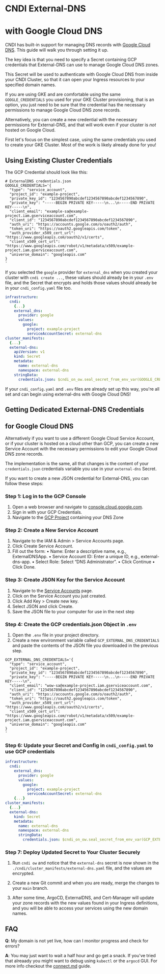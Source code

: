 # CNDI External-DNS

# with Google Cloud DNS

CNDI has built-in support for managing DNS records with
[Google Cloud DNS](https://cloud.google.com/dns?hl=en). This guide will walk you
through setting it up.

The key idea is that you need to specify a Secret containing GCP credentials
that External-DNS can use to manage Google Cloud DNS zones.

This Secret will be used to authenticate with Google Cloud DNS from inside your
CNDI Cluster, so that it can open your Ingress resources to your specified
domain names.

If you are using GKE and are comfortable using the same `GOOGLE_CREDENTIALS` you
used for your GKE Cluster provisioning, that is an option, you just need to be
sure that the credential has the necessary permissions to manage Google Cloud
DNS zone records.

Alternatively, you can create a new credential with the necessary permissions
for External-DNS, and that will work even if your cluster is _not_ hosted on
Google Cloud.

First let's focus on the simplest case, using the same credentials you used to
create your GKE Cluster. Most of the work is likely already done for you!

## Using Existing Cluster Credentials

The GCP Credential should look like this:

```dotenv
# ExternalDNS credentials.json
GOOGLE_CREDENTIALS='{
  "type": "service_account",
  "project_id": "example-project",
  "private_key_id": "1234567890abcdef1234567890abcdef1234567890",
  "private_key": "-----BEGIN PRIVATE KEY-----\n...\n-----END PRIVATE KEY-----\n",
  "client_email": "example-sa@example-project.iam.gserviceaccount.com",
  "client_id": "1234567890abcdef1234567890abcdef1234567890",
  "auth_uri": "https://accounts.google.com/o/oauth2/auth",
  "token_uri": "https://oauth2.googleapis.com/token",
  "auth_provider_x509_cert_url": "https://www.googleapis.com/oauth2/v1/certs",
  "client_x509_cert_url": "https://www.googleapis.com/robot/v1/metadata/x509/example-project.iam.gserviceaccount.com",
  "universe_domain": "googleapis.com"
}
'
```

If you selected the `google` provider for `external_dns` when you created your
cluster with `cndi create ...`, these values should already be in your `.env`
file, and the Secret that encrypts and holds those values should already be in
your `cndi_config.yaml` file too.

```yaml
infrastructure:
  cndi:
    {...}
    external_dns:
      provider: google
      values:
        google:
          project: example-project
          serviceAccountSecret: external-dns
cluster_manifests:
  {...}
  external-dns:
    apiVersion: v1
    kind: Secret
    metadata:
      name: external-dns
      namespace: external-dns
    stringData:
      credentials.json: $cndi_on_ow.seal_secret_from_env_var(GOOGLE_CREDENTIALS)
```

If your `cndi_config.yaml` and `.env` files are already set up this way, you're
all set and can begin using external-dns with Google Cloud DNS!

## Getting Dedicated External-DNS Credentials

## for Google Cloud DNS

Alternatively if you want to use a different Google Cloud Service Account, or if
your cluster is hosted on a cloud other than GCP, you can create a new Service
Account with the necessary permissions to edit your Google Cloud DNS zone
records.

The implementation is the same, all that changes is the content of your
`credentials.json` credentials variable you use in your `external-dns` Secret.

If you want to create a new JSON credential for External-DNS, you can follow
these steps:

### Step 1: Log in to the GCP Console

1. Open a web browser and navigate to
   [console.cloud.google.com](https://console.cloud.google.com/home/dashboard).
2. Sign in with your GCP Credentials.
3. Navigate to the
   [GCP Project](https://console.cloud.google.com/projectselector2) containing
   your DNS Zone

### Step 2: Create a New Service Account

1. Navigate to the IAM & Admin > Service Accounts page.
2. Click Create Service Account.
3. Fill out the form: •	Name: Enter a descriptive name, e.g., ExternalDNSApp.
   •	Service Account ID: Enter a unique ID, e.g., external-dns-app. •	Select
   Role: Select “DNS Administrator”. • Click Continue • Click Done.

### Step 3: Create JSON Key for the Service Account

1. Navigate to the
   [Service Accounts](https://console.cloud.google.com/iam-admin/serviceaccounts)
   page.
2. Click on the Service Account you just created.
3. Click Add Key > Create new key.
4. Select JSON and click Create.
5. Save the JSON file to your computer for use in the next step

### Step 4: Create the GCP credentials.json Object in `.env`

1. Open the `.env` file in your project directory.
2. Create a new environment variable called `GCP_EXTERNAL_DNS_CREDENTIALS` and
   paste the contents of the JSON file you downloaded in the previous step.

```dotenv
GCP_EXTERNAL_DNS_CREDENTIALS='{
  "type": "service_account",
  "project_id": "example-project",
  "private_key_id": "1234567890abcdef1234567890abcdef1234567890",
  "private_key": "-----BEGIN PRIVATE KEY-----\n...\n-----END PRIVATE KEY-----\n",
  "client_email": "wow-sa@example-project.iam.gserviceaccount.com",
  "client_id": "1234567890abcdef1234567890abcdef1234567890",
  "auth_uri": "https://accounts.google.com/o/oauth2/auth",
  "token_uri": "https://oauth2.googleapis.com/token",
  "auth_provider_x509_cert_url": "https://www.googleapis.com/oauth2/v1/certs",
  "client_x509_cert_url": "https://www.googleapis.com/robot/v1/metadata/x509/example-project.iam.gserviceaccount.com",
  "universe_domain": "googleapis.com"
}
'
```

### Step 6: Update your Secret and Config in `cndi_config.yaml` to use GCP credentials

```yaml
infrastructure:
  cndi:
    external_dns:
      provider: google
      values:
        google:
          project: example-project
          serviceAccountSecret: external-dns
    {...}
cluster_manifests:
  {...}
  external-dns:
    kind: Secret
    metadata:
      name: external-dns
      namespace: external-dns
      stringData:
        credentials.json: $cndi_on_ow.seal_secret_from_env_var(GCP_EXTERNAL_DNS_CREDENTIALS)
```

### Step 7: Deploy Updated Secret to Your Cluster Securely

1. Run `cndi ow` and notice that the `external-dns` secret is now shown in the
   `./cndi/cluster_manifests/external-dns.yaml` file, and the values are
   encrypted.

2. Create a new Git commit and when you are ready, merge the changes to your
   `main` branch.

3. After some time, ArgoCD, ExternalDNS, and Cert-Manager will update your zone
   records with the new values found in your Ingress definitions, and you will
   be able to access your services using the new domain names.

## FAQ

**Q**: My domain is not yet live, how can I monitor progress and check for
errors?

**A**: You may just want to wait a half hour and go get a snack. If you've tried
that alreaady you might want to debug using `kubectl` or the `argocd` GUI. For
more info checkout the [connect.md](/docs/connect.md) guide.
